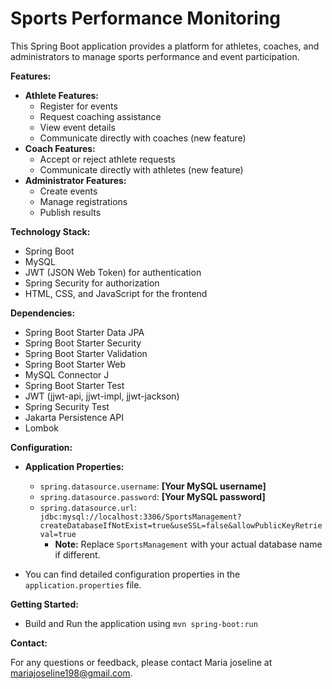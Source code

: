 # Sports Performance Monitoring

This Spring Boot application provides a platform for athletes, coaches, and administrators to manage sports performance and event participation.

**Features:**

* **Athlete Features:**
    * Register for events
    * Request coaching assistance
    * View event details
    * Communicate directly with coaches (new feature)
* **Coach Features:**
    * Accept or reject athlete requests
    * Communicate directly with athletes (new feature)
* **Administrator Features:**
    * Create events
    * Manage registrations
    * Publish results

**Technology Stack:**

* Spring Boot
* MySQL
* JWT (JSON Web Token) for authentication
* Spring Security for authorization
* HTML, CSS, and JavaScript for the frontend

**Dependencies:**

* Spring Boot Starter Data JPA
* Spring Boot Starter Security
* Spring Boot Starter Validation
* Spring Boot Starter Web
* MySQL Connector J
* Spring Boot Starter Test
* JWT (jjwt-api, jjwt-impl, jjwt-jackson)
* Spring Security Test
* Jakarta Persistence API
* Lombok

**Configuration:**

* **Application Properties:**
    * `spring.datasource.username`: **[Your MySQL username]** 
    * `spring.datasource.password`: **[Your MySQL password]** 
    * `spring.datasource.url`: `jdbc:mysql://localhost:3306/SportsManagement?createDatabaseIfNotExist=true&useSSL=false&allowPublicKeyRetrieval=true` 
        * **Note:** Replace `SportsManagement` with your actual database name if different.

* You can find detailed configuration properties in the `application.properties` file.

**Getting Started:**

* Build and Run the application using `mvn spring-boot:run`

**Contact:**

For any questions or feedback, please contact Maria joseline at mariajoseline198@gmail.com.

